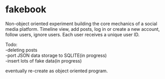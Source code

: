 # fakebook

Non-object oriented experiment building the core mechanics of a social media platform. Timeline view, add posts, log in or create a new account, follow users, ignore users. Each user receives a unique user ID.

Todo:  
  -deleting posts  
  -port JSON data storage to SQLITE(in progress)  
  -insert lots of fake data(in progress)  
  
eventually re-create as object oriented program. 
